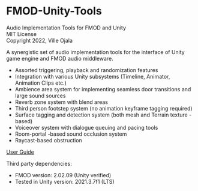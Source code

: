 # FMOD-Unity-Tools
Audio Implementation Tools for FMOD and Unity\
MIT License\
Copyright 2022, Ville Ojala

A synergistic set of audio implementation tools for the interface of Unity game engine and FMOD audio middleware.

- Assorted triggering, playback and randomization features
- Integration with various Unity subsystems (Timeline, Animator, Animation Clips etc.)
- Ambience area system for implementing seamless door transitions and large sound sources 
- Reverb zone system with blend areas
- Third person footstep system (no animation keyframe tagging required)
- Surface tagging and detection system (both mesh and Terrain texture -based) 
- Voiceover system with dialogue queuing and pacing tools
- Room-portal -based sound occlusion system 
- Raycast-based obstruction 

[User Guide](https://docs.google.com/document/d/1R93XkZ6GyAz8rPzh-XjItQsgMcROJFcYK2rVS8gwj4U/edit?usp=sharing)

Third party dependencies:

- FMOD version: 2.02.09 (Unity verified)
- Tested in Unity version: 2021.3.7f1 (LTS) 
